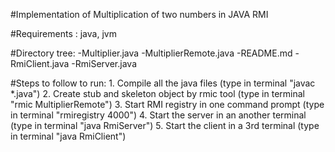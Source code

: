 #Implementation of Multiplication of two numbers in JAVA RMI

#Requirements : java, jvm

#Directory tree:
	-Multiplier.java
	-MultiplierRemote.java
	-README.md
	-RmiClient.java
	-RmiServer.java

#Steps to follow to run:
	1. Compile all the java files 
		(type in terminal "javac *.java")
	2. Create stub and skeleton object by rmic tool 
		(type in terminal "rmic MultiplierRemote")
	3. Start RMI registry in one command prompt
		(type in terminal "rmiregistry 4000")
	4. Start the server in an another terminal
		(type in terminal "java RmiServer")
	5. Start the client in a 3rd terminal
		(type in terminal "java RmiClient")  
